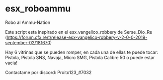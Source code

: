 # esx_roboammu
Robo al Ammu-Nation 

Este script esta inspirado en el esx_vangelico_robbery de Serse_Dio_Re (https://forum.cfx.re/t/release-esx-vangelico-robbery-v-2-0-0-2019-september-02/181670)


Hay 6 vitrinas que se pueden romper, en cada una de ellas te puede tocar: Pistola,
  Pistola SNS,
  Navaja,
  Micro SMG,
  Pistola Calibre 50
  o puede estar vacia!
  
Contactame por discord: Proito123_#7032
